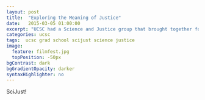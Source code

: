 ```yaml
---
layout: post
title:  "Exploring the Meaning of Justice"
date:   2015-03-05 01:00:00
excerpt: "UCSC had a Science and Justice group that brought together folks from across the academic spectrum to discuss how questions of justice manifest in their fields."
categories: ucsc 
tags:  ucsc grad school scijust science justice
image:
  feature: filmfest.jpg
  topPosition: -50px
bgContrast: dark
bgGradientOpacity: darker
syntaxHighlighter: no
---
```


SciJust!
